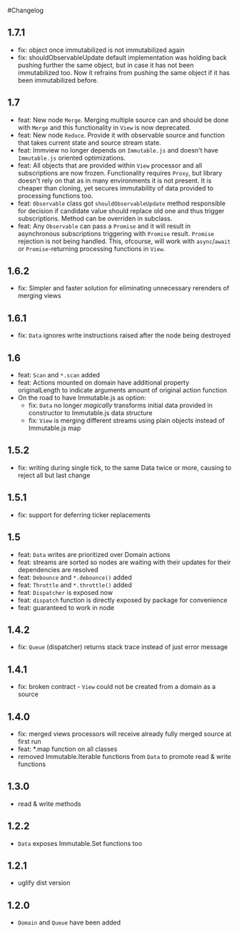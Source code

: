 #Changelog

## 1.7.1
- fix: object once immutabilized is not immutabilized again
- fix: shouldObservableUpdate default implementation was holding back pushing further the same object, but in case it has not been immutabilized too. Now it refrains from pushing the same object if it has been immutabilized before.

## 1.7

- feat: New node `Merge`. Merging multiple source can and should be done with `Merge` and this functionality in `View` is now deprecated.
- feat: New node `Reduce`. Provide it with observable source and function that takes current state and source stream state. 
- feat: Immview no longer depends on `Immutable.js` and doesn't have `Immutable.js` oriented optimizations.
- feat: All objects that are provided within `View` processor and all subscriptions are now frozen. Functionality requires `Proxy`, but library doesn't rely on that as in many environments it is not present. It is cheaper than cloning, yet secures immutability of data provided to processing functions too.
- feat: `Observable` class got `shouldObservableUpdate` method responsible for decision if candidate value should replace old one and thus trigger subscriptions. Method can be overriden in subclass.
- feat: Any `Observable` can pass a `Promise` and it will result in asynchronous subscriptions triggering with `Promise` result. `Promise` rejection is not being handled. This, ofcourse, will work with `async`/`await` or `Promise`-returning processing functions in `View`.

## 1.6.2

- fix: Simpler and faster solution for eliminating unnecessary rerenders of merging views

## 1.6.1

- fix: `Data` ignores write instructions raised after the node being destroyed

## 1.6

- feat: `Scan` and `*.scan` added
- feat: Actions mounted on domain have additional property originalLength to indicate arguments amount of original action function
- On the road to have Immutable.js as option:
    - fix: `Data` no longer *magically* transforms initial data provided in constructor to Immutable.js data structure
    - fix: `View` is merging different streams using plain objects instead of Immutable.js map

## 1.5.2
 
- fix: writing during single tick, to the same Data twice or more, causing to reject all but last change

## 1.5.1

- fix: support for deferring ticker replacements

## 1.5

- feat: `Data` writes are prioritized over Domain actions
- feat: streams are sorted so nodes are waiting with their updates for their dependencies are resolved
- feat: `Debounce` and `*.debounce()` added
- feat: `Throttle` and `*.throttle()` added
- feat: `Dispatcher` is exposed now
- feat: `dispatch` function is directly exposed by package for convenience
- feat: guaranteed to work in node

## 1.4.2

- fix: `Queue` (dispatcher) returns stack trace instead of just error message

## 1.4.1

- fix: broken contract - `View` could not be created from a domain as a source

## 1.4.0

- fix: merged views processors will receive already fully merged source at first run
- feat: *.map function on all classes
- removed Immutable.Iterable functions from `Data` to promote read & write functions

## 1.3.0

- read & write methods

## 1.2.2

- `Data` exposes Immutable.Set functions too

## 1.2.1

- uglify dist version

## 1.2.0

- `Domain` and `Queue` have been added


